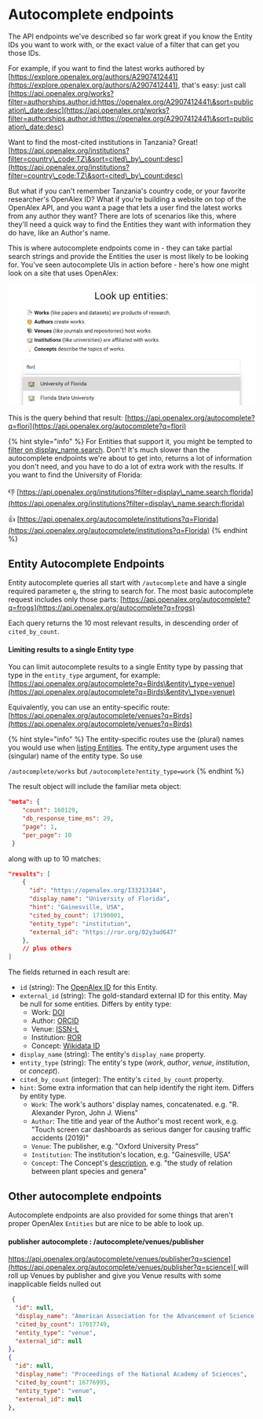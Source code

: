 # Autocomplete endpoints

The API endpoints we've described so far work great if you know the Entity IDs you want to work with, or the exact value of a filter that can get you those IDs.

For example, if you want to find the latest works authored by [https://explore.openalex.org/authors/A2907412441](https://explore.openalex.org/authors/A2907412441), that's easy: just call [https://api.openalex.org/works?filter=authorships.author.id:https://openalex.org/A2907412441\&sort=publication\_date:desc](https://api.openalex.org/works?filter=authorships.author.id:https://openalex.org/A2907412441\&sort=publication\_date:desc)

Want to find the most-cited institutions in Tanzania? Great! [https://api.openalex.org/institutions?filter=country\_code:TZ\&sort=cited\_by\_count:desc](https://api.openalex.org/institutions?filter=country\_code:TZ\&sort=cited\_by\_count:desc)

But what if you can't remember Tanzania's country code, or your favorite researcher's OpenAlex ID? What if you're building a website on top of the OpenAlex API, and you want a page that lets a user find the latest works from any author they want? There are lots of scenarios like this, where they'll need a quick way to find the Entities they want with information they do have, like an Author's name.

This is where autocomplete endpoints come in - they can take partial search strings and provide the Entities the user is most likely to be looking for. You've seen autocomplete UIs in action before - here's how one might look on a site that uses OpenAlex:

![A user looking for information on the flagship of Florida's state university system.](<../.gitbook/assets/Screen Shot 2022-04-15 at 1.46.28 PM.png>)

This is the query behind that result: [https://api.openalex.org/autocomplete?q=flori](https://api.openalex.org/autocomplete?q=flori)

{% hint style="info" %}
For Entities that support it, you might be tempted to [filter on display\_name.search](get-lists-of-entities.md#additional-filters-1). Don't! It's much slower than the autocomplete endpoints we're about to get into, returns a lot of information you don't need, and you have to do a lot of extra work with the results. If you want to find the University of Florida:\
\
👎 [https://api.openalex.org/institutions?filter=display\_name.search:florida](https://api.openalex.org/institutions?filter=display\_name.search:florida) &#x20;

👍 [https://api.openalex.org/autocomplete/institutions?q=Florida](https://api.openalex.org/autocomplete/institutions?q=Florida)
{% endhint %}

## Entity Autocomplete Endpoints

Entity autocomplete queries all start with `/autocomplete` and have a single required parameter `q`, the string to search for. The most basic autocomplete request includes only those parts: [https://api.openalex.org/autocomplete?q=frogs](https://api.openalex.org/autocomplete?q=frogs)

Each query returns the 10 most relevant results, in descending order of `cited_by_count`.

#### Limiting results to a single Entity type

You can limit autocomplete results to a single Entity type by passing that type in the `entity_type` argument, for example: [https://api.openalex.org/autocomplete?q=Birds\&entity\_type=venue](https://api.openalex.org/autocomplete?q=Birds\&entity\_type=venue)

Equivalently, you can use an entity-specific route: [https://api.openalex.org/autocomplete/venues?q=Birds](https://api.openalex.org/autocomplete/venues?q=Birds)

{% hint style="info" %}
The entity-specific routes use the (plural) names you would use when [listing Entities](get-lists-of-entities.md). The entity\_type argument uses the (singular) name of the entity type. So use

`/autocomplete/works` but `/autocomplete?entity_type=work`
{% endhint %}

The result object will include the familiar meta object:

```json
"meta": {
    "count": 160129,
    "db_response_time_ms": 29,
    "page": 1,
    "per_page": 10
 }
```

along with up to 10 matches:

```json
"results": [
    {
      "id": "https://openalex.org/I33213144",
      "display_name": "University of Florida",
      "hint": "Gainesville, USA",
      "cited_by_count": 17190001,
      "entity_type": "institution",
      "external_id": "https://ror.org/02y3ad647"
    },
    // plus others
]
```

The fields returned in each result are:

* `id` (string): The [OpenAlex ID](../about-the-data/#the-openalex-id) for this Entity.
* `external_id` (string): The gold-standard external ID for this entity. May be null for some entities. Differs by entity type:
  * Work: [DOI](../about-the-data/work.md#title)
  * Author: [ORCID](../about-the-data/author.md#orcid)
  * Venue: [ISSN-L](../about-the-data/venue.md#issn\_l)
  * Institution: [ROR](../about-the-data/institution.md#ror)
  * Concept: [Wikidata ID](../about-the-data/concept.md#wikidata)
* `display_name` (string): The entity's `display_name` property.
* `entity_type` (string): The entity's type (_work_, _author_, _venue_, _institution_, or _concept_).
* `cited_by_count` (integer): The entity's `cited_by_count` property.
* `hint`: Some extra information that can help identify the right item. Differs by entity type.
  * `Work`: The work's authors' display names, concatenated. e.g. "R. Alexander Pyron, John J. Wiens"
  * `Author`:  The title and year of the Author's most recent work, e.g. "Touch screen car dashboards as serious danger for causing traffic accidents (2019)"
  * `Venue`: The publisher, e.g. "Oxford University Press"
  * `Institution`: The institution's location, e.g. "Gainesville, USA"
  * `Concept`: The Concept's [description](../about-the-data/concept.md#description), e.g. "the study of relation between plant species and genera"

## Other autocomplete endpoints

Autocomplete endpoints are also provided for some things that aren't proper OpenAlex `Entities` but are nice to be able to look up.

#### publisher autocomplete : /autocomplete/venues/publisher

[https://api.openalex.org/autocomplete/venues/publisher?q=science](https://api.openalex.org/autocomplete/venues/publisher?q=science)[ ](https://api.openalex.org/autocomplete/venues/publisher?q=science)will roll up Venues by publisher and give you Venue results with some inapplicable fields nulled out

```json
 {
  "id": null,
  "display_name": "American Association for the Advancement of Science (AAAS)",
  "cited_by_count": 17017749,
  "entity_type": "venue",
  "external_id": null
},
{
  "id": null,
  "display_name": "Proceedings of the National Academy of Sciences",
  "cited_by_count": 16776995,
  "entity_type": "venue",
  "external_id": null
},
```



